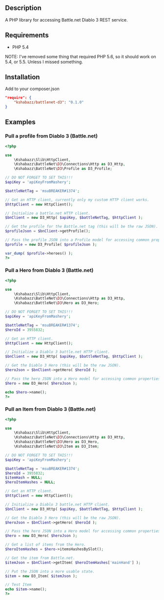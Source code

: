 ## Description
A PHP library for accessing Battle.net Diablo 3 REST service.

## Requirements

* PHP 5.4

NOTE: I've removed some thing that required PHP 5.6, so it should work on
      5.4, or 5.5. Unless I missed something.

## Installation

Add to your composer.json

```json
"require": {
    "kshabazz/battlenet-d3": "0.1.0"
}
```

## Examples

### Pull a profile from Diablo 3 (Battle.net)

```php
<?php

use
	\Kshabazz\Slib\HttpClient,
	\Kshabazz\BattleNet\D3\Connections\Http as D3_Http,
	\Kshabazz\BattleNet\D3\Profile as D3_Profile;

// DO NOT FORGET TO SET THIS!!!
$apiKey = 'apiKeyFromMashery';

$battleNetTag = 'msuBREAKER#1374';

// Get an HTTP client, currently only my custom HTTP client works.
$httpClient = new HttpClient();

// Initialize a battle.net HTTP client.
$bnClient = new D3_Http( $apiKey, $battleNetTag, $httpClient );

// Get the profile for the Battle.net tag (this will be the raw JSON).
$profileJson = $bnClient->getProfile();

// Pass the profile JSON into a Profile model for accessing common properties.
$profile = new D3_Profile( $profileJson );

var_dump( $profile->heroes() );
?>
```

### Pull a Hero from Diablo 3 (Battle.net)

```php
<?php

use
	\Kshabazz\Slib\HttpClient,
	\Kshabazz\BattleNet\D3\Connections\Http as D3_Http,
	\Kshabazz\BattleNet\D3\Hero as D3_Hero;

// DO NOT FORGET TO SET THIS!!!
$apiKey = 'apiKeyFromMashery';

$battleNetTag = 'msuBREAKER#1374';
$heroId = 3955832;

// Get an HTTP client.
$httpClient = new HttpClient();

// Initialize a Diablo 3 battle.net HTTP client.
$bnClient = new D3_Http( $apiKey, $battleNetTag, $httpClient );

// Get the Diablo 3 Hero (this will be the raw JSON).
$heroJson = $bnClient->getHero( $heroId );

// Pass the hero JSON into a Hero model for accessing common properties.
$hero = new D3_Hero( $heroJson );

echo $hero->name();
?>
```

### Pull an Item from Diablo 3 (Battle.net)

```php
<?php

use
	\Kshabazz\Slib\HttpClient,
	\Kshabazz\BattleNet\D3\Connections\Http as D3_Http,
	\Kshabazz\BattleNet\D3\Hero as D3_Hero,
	\Kshabazz\BattleNet\D3\Item as D3_Item;

// DO NOT FORGET TO SET THIS!!!
$apiKey = 'apiKeyFromMashery';

$battleNetTag = 'msuBREAKER#1374';
$heroId = 3955832;
$itemHash = NULL;
$heroItemHashes = NULL;

// Get an HTTP client.
$httpClient = new HttpClient();

// Initialize a Diablo 3 battle.net HTTP client.
$bnClient = new D3_Http( $apiKey, $battleNetTag, $httpClient );

// Get the Diablo 3 Hero (this will be the raw JSON).
$heroJson = $bnClient->getHero( $heroId );

// Pass the hero JSON into a Hero model for accessing common properties.
$hero = new D3_Hero( $heroJson );

// Get a list of items from the Hero.
$heroItemHashes = $hero->itemsHashesBySlot();

// Get the item from Battle.net.
$itemJson = $bnClient->getItem( $heroItemHashes['mainHand'] );

// Put the JSON into a more usable state.
$item = new D3_Item( $itemJson );

// Test Item
echo $item->name();
?>
```